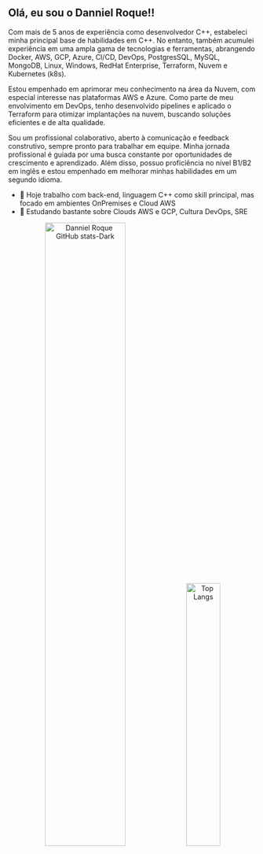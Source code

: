 ## Olá, eu sou o Danniel Roque!!

Com mais de 5 anos de experiência como desenvolvedor C++, estabeleci minha principal base de habilidades em C++. No entanto, também acumulei experiência em uma ampla gama de tecnologias e ferramentas, abrangendo Docker, AWS, GCP, Azure, CI/CD, DevOps, PostgresSQL, MySQL, MongoDB, Linux, Windows, RedHat Enterprise, Terraform, Nuvem e Kubernetes (k8s).

Estou empenhado em aprimorar meu conhecimento na área da Nuvem, com especial interesse nas plataformas AWS e Azure. Como parte de meu envolvimento em DevOps, tenho desenvolvido pipelines e aplicado o Terraform para otimizar implantações na nuvem, buscando soluções eficientes e de alta qualidade.

Sou um profissional colaborativo, aberto à comunicação e feedback construtivo, sempre pronto para trabalhar em equipe. Minha jornada profissional é guiada por uma busca constante por oportunidades de crescimento e aprendizado. Além disso, possuo proficiência no nível B1/B2 em inglês e estou empenhado em melhorar minhas habilidades em um segundo idioma.

- 🔭 Hoje trabalho com back-end, linguagem C++ como skill principal, mas focado em ambientes OnPremises e Cloud AWS
- 🌱 Estudando bastante sobre Clouds AWS e GCP, Cultura DevOps, SRE

<p align="center">
  <img src="https://github-readme-stats.vercel.app/api?username=dannielroque&show_icons=true&include_all_commits=true&theme=dark&hide_title=true" alt="Danniel Roque GitHub stats-Dark" width="57%">
  <img src="https://github-readme-stats.vercel.app/api/top-langs/?username=dannielroque&layout=compact&langs_count=16" alt="Top Langs" width="37%">
</p>








